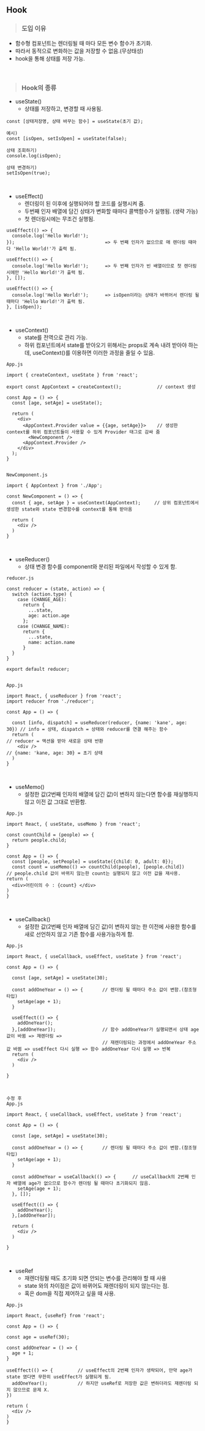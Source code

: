 ## Hook

> ### 도입 이유
- 함수형 컴포넌트는 렌더링될 때 마다 모든 변수 함수가 초기화.
- 따라서 동적으로 변화하는 값을 저장할 수 없음.(무상태성)
- hook을 통해 상태를 저장 가능.

<br />

> ### Hook의 종류

- useState()
  - 상태를 저장하고, 변경할 때 사용됨.

```
const [상태저장명, 상태 바꾸는 함수] = useState(초기 값);

예시)
const [isOpen, setIsOpen] = useState(false); 

상태 조회하기)
console.log(isOpen);

상태 변경하기)
setIsOpen(true);
```
<br />

- useEffect()
  - 렌더링이 된 이후에 실행되어야 할 코드를 실행시켜 줌.
  - 두번째 인자 배열에 담긴 상태가 변화할 때마다 콜백함수가 실행됨. (생략 가능)
  - 첫 렌더링시에는 무조건 실행됨.

```
useEffect(() => {
  console.log('Hello World!');
});                                 => 두 번째 인자가 없으므로 매 렌더링 때마다 'Hello World!'가 출력 됨.

useEffect(() => {
  console.log('Hello World!');      => 두 번째 인자가 빈 배열이므로 첫 렌더링 시에만 'Hello World!'가 출력 됨.
}, []);

useEffect(() => {
  console.log('Hello World!');      => isOpen이라는 상태가 바뀌어서 렌더링 될 때마다 'Hello World!'가 출력 됨.
}, [isOpen]);
```

<br />

- useContext()
  - state를 전역으로 관리 가능.
  - 하위 컴포넌트에서 state를 받아오기 위해서는 props로 계속 내려 받아야 하는데, useContext()를 이용하면 이러한 과정을 줄일 수 있음.

```
App.js

import { createContext, useState } from 'react';

export const AppContext = createContext();             // context 생성

const App = () => {
  const [age, setAge] = useState();
  
  return (
    <div>
      <AppContext.Provider value = {{age, setAge}}>    // 생성한 context를 하위 컴포넌트들이 사용할 수 있게 Provider 태그로 감싸 줌
        <NewComponent />
      <AppContext.Provider />
    </div>
  );
}


NewComponent.js

import { AppContext } from './App';

const NewComponent = () => {
  const { age, setAge } = useContext(AppContext);     // 상위 컴포넌트에서 생성한 state와 state 변경함수를 context를 통해 받아옴
  
  return (
    <div />
  )
}
```

<br />

- useReducer()
  - 상태 변경 함수를 component와 분리된 파일에서 작성할 수 있게 함.
```
reducer.js

const reducer = (state, action) => {
  switch (action.type) {
    case (CHANGE_AGE): 
      return {
        ...state,
        age: action.age
      };
    case (CHANGE_NAME):
      return {
        ...state,
        name: action.name
      }
  }
}

export default reducer;


App.js

import React, { useReducer } from 'react';
import reducer from './reducer'; 

const App = () => {

  const [info, dispatch] = useReducer(reducer, {name: 'kane', age: 30}) // info = 상태, dispatch = 상태와 reducer를 연결 해주는 함수
  return (                                                              // reducer = 액션을 받아 새로운 상태 반환
    <div />                                                             // {name: 'kane, age: 30} = 초기 상태
  )
}
```

<br />

- useMemo()
  - 설정한 값(2번째 인자의 배열에 담긴 값)이 변하지 않는다면 함수를 재실행하지 않고 이전 값 그대로 반환함.
```
App.js

import React, { useState, useMemo } from 'react';

const countChild = (people) => {
  return people.child;
}

const App = () => {
  const [people, setPeople] = useState({child: 0, adult: 0});
  const count = useMemo(() => countChild(people), [people.child])      // people.child 값이 바뀌지 않는한 count는 실행되지 않고 이전 값을 재사용.
return (
  <div>어린이의 수 : {count} </div>  
)
}
```

<br />

- useCallback()
  - 설정한 값(2번째 인자 배열에 담긴 값)이 변하지 않는 한 이전에 사용한 함수를 새로 선언하지 않고 기존 함수를 사용가능하게 함.

```
App.js

import React, { useCallback, useEffect, useState } from 'react';

const App = () => {

  const [age, setAge] = useState(30);

  const addOneYear = () => {       // 렌더링 될 때마다 주소 값이 변함.(참조형 타입)
    setAge(age + 1);
  }
  
  useEffect(() => {
    addOneYear();
  },[addOneYear]);                 // 함수 addOneYear가 실행되면서 상태 age 값이 바뀜 => 재렌더링 =>
                                   // 재렌더링되는 과정에서 addOneYear 주소값 바뀜 => useEffect 다시 실행 => 함수 addOneYear 다시 실행 => 반복
  return (
    <div />
  )

}



수정 후
App.js

import React, { useCallback, useEffect, useState } from 'react';

const App = () => {

  const [age, setAge] = useState(30);

  const addOneYear = () => {       // 렌더링 될 때마다 주소 값이 변함.(참조형 타입)
    setAge(age + 1);
  }
  
  const addOneYear = useCallback(() => {      // useCallback의 2번째 인자 배열에 age가 없으므로 함수가 렌더링 될 때마다 초기화되지 않음.
    setAge(age + 1);
  }, []);
  
  useEffect(() => {
    addOneYear();
  },[addOneYear]);                 
                       
  return (
    <div />
  )

}

```

<br />

- useRef
  - 재렌더링될 때도 초기화 되면 안되는 변수를 관리해야 할 때 사용
  - state 와의 차이점은 값이 바뀌어도 재렌더링이 되지 않는다는 점.
  - 혹은 dom을 직접 제어하고 싶을 때 사용.

```
App.js

import React, {useRef} from 'react';

const App = () => {

const age = useRef(30);

const addOneYear = () => {
  age + 1;
}
  
useEffect(() => {         // useEffect의 2번째 인자가 생략되어, 만약 age가 state 였다면 무한히 useEffect가 실행되게 됨.
  addOneYear();           // 하지만 useRef로 저장한 값은 변하더라도 재렌더링 되지 않으므로 문제 X.
})

return (
  <div />
)
}
```
